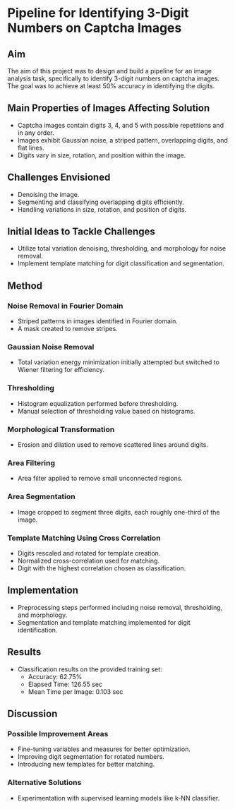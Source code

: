 # Pipeline for Identifying 3-Digit Numbers on Captcha Images

## Aim
The aim of this project was to design and build a pipeline for an image analysis task, specifically to identify 3-digit numbers on captcha images. The goal was to achieve at least 50% accuracy in identifying the digits.

## Main Properties of Images Affecting Solution
- Captcha images contain digits 3, 4, and 5 with possible repetitions and in any order.
- Images exhibit Gaussian noise, a striped pattern, overlapping digits, and flat lines.
- Digits vary in size, rotation, and position within the image.

## Challenges Envisioned
- Denoising the image.
- Segmenting and classifying overlapping digits efficiently.
- Handling variations in size, rotation, and position of digits.

## Initial Ideas to Tackle Challenges
- Utilize total variation denoising, thresholding, and morphology for noise removal.
- Implement template matching for digit classification and segmentation.

## Method

### Noise Removal in Fourier Domain
- Striped patterns in images identified in Fourier domain.
- A mask created to remove stripes.

### Gaussian Noise Removal
- Total variation energy minimization initially attempted but switched to Wiener filtering for efficiency.

### Thresholding
- Histogram equalization performed before thresholding.
- Manual selection of thresholding value based on histograms.

### Morphological Transformation
- Erosion and dilation used to remove scattered lines around digits.

### Area Filtering
- Area filter applied to remove small unconnected regions.

### Area Segmentation
- Image cropped to segment three digits, each roughly one-third of the image.

### Template Matching Using Cross Correlation
- Digits rescaled and rotated for template creation.
- Normalized cross-correlation used for matching.
- Digit with the highest correlation chosen as classification.

## Implementation
- Preprocessing steps performed including noise removal, thresholding, and morphology.
- Segmentation and template matching implemented for digit identification.

## Results
- Classification results on the provided training set:
  - Accuracy: 62.75%
  - Elapsed Time: 126.55 sec
  - Mean Time per Image: 0.103 sec

## Discussion
### Possible Improvement Areas
- Fine-tuning variables and measures for better optimization.
- Improving digit segmentation for rotated numbers.
- Introducing new templates for better matching.

### Alternative Solutions
- Experimentation with supervised learning models like k-NN classifier.


